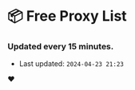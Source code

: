 # :package: Free Proxy List
### Updated every 15 minutes.

- Last updated: `2024-04-23 21:23`

:heart:
